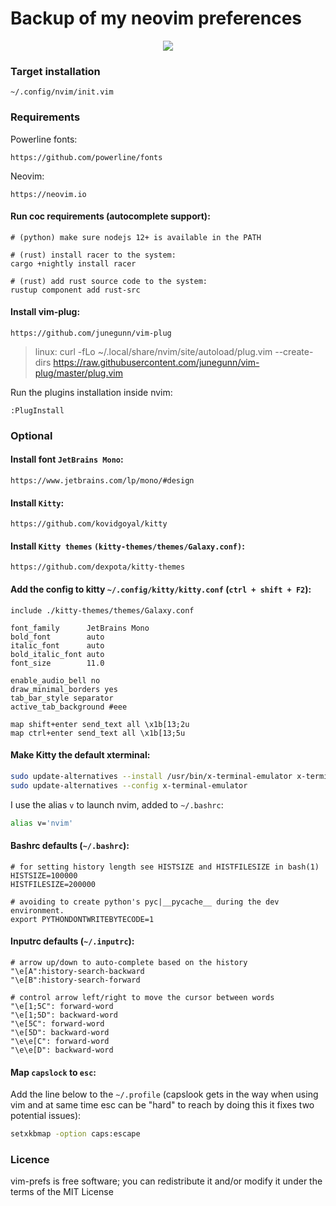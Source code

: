 # Backup of my neovim preferences
<p align="center">
  <img src="data/screenshot.png?v=1"/>
</p>

### Target installation
```
~/.config/nvim/init.vim
```

### Requirements

Powerline fonts:
```
https://github.com/powerline/fonts
```

Neovim:
```
https://neovim.io
```

#### Run coc requirements (autocomplete support):
```
# (python) make sure nodejs 12+ is available in the PATH

# (rust) install racer to the system:
cargo +nightly install racer

# (rust) add rust source code to the system:
rustup component add rust-src
```

#### Install vim-plug:
```
https://github.com/junegunn/vim-plug
```
> linux: curl -fLo ~/.local/share/nvim/site/autoload/plug.vim --create-dirs https://raw.githubusercontent.com/junegunn/vim-plug/master/plug.vim

Run the plugins installation inside nvim:
```
:PlugInstall
```

### Optional
####  Install font `JetBrains Mono`:
```
https://www.jetbrains.com/lp/mono/#design
```

####  Install `Kitty`:
```
https://github.com/kovidgoyal/kitty
```

####  Install `Kitty themes` `(kitty-themes/themes/Galaxy.conf)`:
```
https://github.com/dexpota/kitty-themes
```

#### Add the config to kitty `~/.config/kitty/kitty.conf` (`ctrl + shift + F2`):
```
include ./kitty-themes/themes/Galaxy.conf

font_family      JetBrains Mono
bold_font        auto
italic_font      auto
bold_italic_font auto
font_size        11.0

enable_audio_bell no
draw_minimal_borders yes
tab_bar_style separator
active_tab_background #eee

map shift+enter send_text all \x1b[13;2u
map ctrl+enter send_text all \x1b[13;5u
```

#### Make Kitty the default xterminal:
```bash
sudo update-alternatives --install /usr/bin/x-terminal-emulator x-terminal-emulator /usr/bin/kitty 50
sudo update-alternatives --config x-terminal-emulator
```

I use the alias `v` to launch nvim, added to `~/.bashrc`:
```bash
alias v='nvim'
```

#### Bashrc defaults (`~/.bashrc`):
```
# for setting history length see HISTSIZE and HISTFILESIZE in bash(1)
HISTSIZE=100000
HISTFILESIZE=200000

# avoiding to create python's pyc|__pycache__ during the dev environment.
export PYTHONDONTWRITEBYTECODE=1
```

#### Inputrc defaults (`~/.inputrc`):
```
# arrow up/down to auto-complete based on the history
"\e[A":history-search-backward
"\e[B":history-search-forward

# control arrow left/right to move the cursor between words
"\e[1;5C": forward-word
"\e[1;5D": backward-word
"\e[5C": forward-word
"\e[5D": backward-word
"\e\e[C": forward-word
"\e\e[D": backward-word
```

#### Map `capslock` to `esc`:
Add the line below to the `~/.profile` (capslook gets in the way when using vim and at same time esc can be "hard" to reach by doing this it fixes two potential issues):
```bash
setxkbmap -option caps:escape
```

### Licence
vim-prefs is free software; you can redistribute it and/or modify it under the terms of the MIT License
